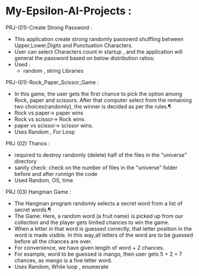 # My-Epsilon-AI-Projects :

PRJ-(01)-Create Strong Password :
 * This application create strong randomly passowrd shuffling between Upper,Lower,Digits and Punctuation Characters.
 * User can select Characters count in startup , and the application will generat the password based on below distribution ratios:
 * Used :
   * random , string Libraries

PRJ-(01)-Rock_Paper_Scissor_Game :
 * In this game, the user gets the first chance to pick the option among Rock, paper and scissors. After that computer select from the remaining two choices(randomly),      the winner is decided as per the rules.¶
  * Rock vs paper-> paper wins
  * Rock vs scissor-> Rock wins
  * paper vs scissor-> scissor wins.
  * Uses Random , For Loop

PRJ (02) Thanos :
  * required to destroy randomly (delete) half of the files in the "universe" directory
  * sanity check: check on the number of files in the "universe" folder before and after runnign the code
  * Used Random, OS, time 

PRJ (03) Hangman Game :
  * The Hangman program randomly selects a secret word from a list of secret words.¶
  * The Game: Here, a random word (a fruit name) is picked up from our collection and the player gets limited chances to win the game.
  * When a letter in that word is guessed correctly, that letter position in the word is made visible. In this way,all letters of the word are to be guessed before all       the chances are over.
  * For convenience, we have given length of word + 2 chances. 
  * For example, word to be guessed is mango, then user gets 5 + 2 = 7 chances, as mango is a five letter word.
  * Uses Random, While loop , enumerate
